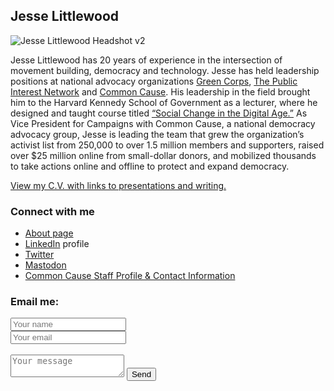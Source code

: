 ## Jesse Littlewood
![Jesse Littlewood Headshot v2](jlittlew.github.io/Jesse_retreat_headshot_lowq.jpg)

Jesse Littlewood has 20 years of experience in the intersection of movement building, democracy and technology. Jesse has held leadership positions at national advocacy organizations [Green Corps](http://www.greencorps.org), [The Public Interest Network](https://publicinterestnetwork.org/) and [Common Cause](https://www.commoncause.org/). His leadership in the field brought him to the Harvard Kennedy School of Government as a lecturer, where he designed and taught course titled [“Social Change in the Digital Age.”](https://studylib.net/doc/8057799/dpi-658--social-change-in-the-digital-age-draft--dpi) As Vice President for Campaigns with Common Cause, a national democracy advocacy group, Jesse is leading the team that grew the organization’s activist list from 250,000 to over 1.5 million members and supporters, raised over $25 million online from small-dollar donors, and mobilized thousands to take actions online and offline to protect and expand democracy.

[View my C.V. with links to presentations and writing.](/resume-11-16-20.md)

### Connect with me
- [About page](https://about.me/jesse.littlewood)
- [LinkedIn](https://www.linkedin.com/in/jesselittlewood/) profile
- [Twitter](https://twitter.com/j_littlewood)
- <a rel="me" href="https://mastodon.online/@jlittlewood">Mastodon</a>
- [Common Cause Staff Profile & Contact Information](https://www.commoncause.org/staff/jesse-littlewood)


### Email me:
<form id="contactform" method="POST">
    <input type="text" name="name" placeholder="Your name"> <br />
    <input type="email" name="_replyto" placeholder="Your email"> <br />
        <input type="hidden" name="_subject" value="Website contact" /> <br />
 <textarea name="message" placeholder="Your message"></textarea>
    <input type="text" name="_gotcha" style="display:none" />
    <input type="submit" value="Send">
</form>
<script>
    var contactform =  document.getElementById('contactform');
    contactform.setAttribute('action', '//formspree.io/' + 'jesse.littlewood' + '@' + 'gmail' + '.' + 'com');
</script>

